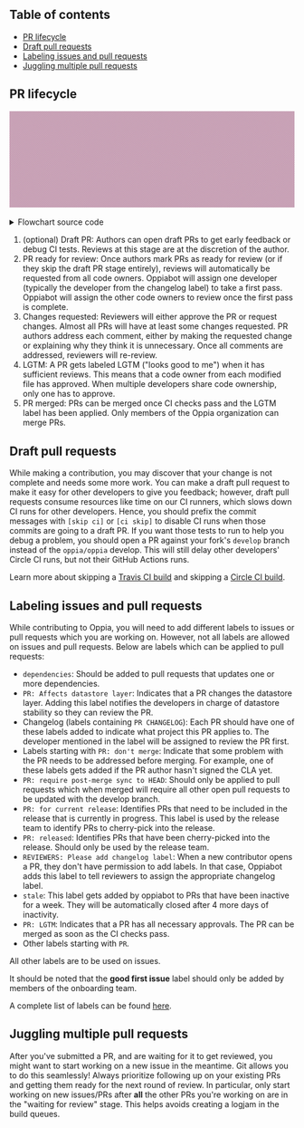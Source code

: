 ## Table of contents

* [PR lifecycle](#pr-lifecycle)
* [Draft pull requests](#draft-pull-requests)
* [Labeling issues and pull requests](#labeling-issues-and-pull-requests)
* [Juggling multiple pull requests](#juggling-multiple-pull-requests)

## PR lifecycle

![Flowchart of PR lifecycle](images/prLifecycle.png)

<details>
<summary>Flowchart source code</summary>

The flowchart was generated from the below source code by https://flowchart.fun.

```text
~~~
layout:
  name: dagre
  rankDir: LR
~~~
Draft PR
  Ready for review: PR awaiting review
    Request changes: Changes requested
      Addresses comments: (PR awaiting review)
    All reviewers approve: PR labeled LGTM
      Merge: PR closed
```
</details>

1. (optional) Draft PR: Authors can open draft PRs to get early feedback or debug CI tests. Reviews at this stage are at the discretion of the author.
2. PR ready for review: Once authors mark PRs as ready for review (or if they skip the draft PR stage entirely), reviews will automatically be requested from all code owners. Oppiabot will assign one developer (typically the developer from the changelog label) to take a first pass. Oppiabot will assign the other code owners to review once the first pass is complete.
3. Changes requested: Reviewers will either approve the PR or request changes. Almost all PRs will have at least some changes requested. PR authors address each comment, either by making the requested change or explaining why they think it is unnecessary. Once all comments are addressed, reviewers will re-review.
4. LGTM: A PR gets labeled LGTM ("looks good to me") when it has sufficient reviews. This means that a code owner from each modified file has approved. When multiple developers share code ownership, only one has to approve.
5. PR merged: PRs can be merged once CI checks pass and the LGTM label has been applied. Only members of the Oppia organization can merge PRs.

## Draft pull requests

While making a contribution, you may discover that your change is not complete and needs some more work. You can make a draft pull request to make it easy for other developers to give you feedback; however, draft pull requests consume resources like time on our CI runners, which slows down CI runs for other developers. Hence, you should prefix the commit messages with `[skip ci]` or `[ci skip]` to disable CI runs when those commits are going to a draft PR. If you want those tests to run to help you debug a problem, you should open a PR against your fork's `develop` branch instead of the `oppia/oppia` develop. This will still delay other developers' Circle CI runs, but not their GitHub Actions runs.

Learn more about skipping a [Travis CI build](https://docs.travis-ci.com/user/customizing-the-build/#skipping-a-build) and skipping a [Circle CI build](https://circleci.com/docs/2.0/skip-build/#skipping-a-build).

## Labeling issues and pull requests

While contributing to Oppia, you will need to add different labels to issues or pull requests which you are working on. However, not all labels are allowed on issues and pull requests. Below are labels which can be applied to pull requests:

* `dependencies`: Should be added to pull requests that updates one or more dependencies.
* `PR: Affects datastore layer`: Indicates that a PR changes the datastore layer. Adding this label notifies the developers in charge of datastore stability so they can review the PR.
* Changelog (labels containing `PR CHANGELOG`): Each PR should have one of these labels added to indicate what project this PR applies to. The developer mentioned in the label will be assigned to review the PR first.
* Labels starting with `PR: don't merge`: Indicate that some problem with the PR needs to be addressed before merging. For example, one of these labels gets added if the PR author hasn't signed the CLA yet.
* `PR: require post-merge sync to HEAD`: Should only be applied to pull requests which when merged will require all other open pull requests to be updated with the develop branch.
* `PR: for current release`: Identifies PRs that need to be included in the release that is currently in progress. This label is used by the release team to identify PRs to cherry-pick into the release.
* `PR: released`: Identifies PRs that have been cherry-picked into the release. Should only be used by the release team.
* `REVIEWERS: Please add changelog label`: When a new contributor opens a PR, they don't have permission to add labels. In that case, Oppiabot adds this label to tell reviewers to assign the appropriate changelog label.
* `stale`: This label gets added by oppiabot to PRs that have been inactive for a week. They will be automatically closed after 4 more days of inactivity.
* `PR: LGTM`: Indicates that a PR has all necessary approvals. The PR can be merged as soon as the CI checks pass.
* Other labels starting with `PR`.

All other labels are to be used on issues.

It should be noted that the **good first issue** label should only be added by members of the onboarding team.

A complete list of labels can be found [here](https://github.com/oppia/oppia/labels).

## Juggling multiple pull requests

After you've submitted a PR, and are waiting for it to get reviewed, you might want to start working on a new issue in the meantime. Git allows you to do this seamlessly! Always prioritize following up on your existing PRs and getting them ready for the next round of review. In particular, only start working on new issues/PRs after **all** the other PRs you're working on are in the "waiting for review" stage. This helps avoids creating a logjam in the build queues.
